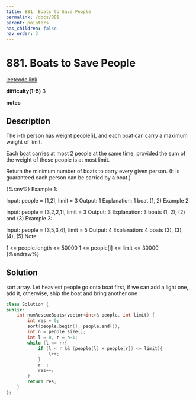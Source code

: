```yaml
---
title: 881. Boats to Save People
permalink: /docs/881
parent: pointers
has_children: false
nav_order: 3
---
```

# 881. Boats to Save People

[leetcode link](https://leetcode.com/problems/boats-to-save-people/)

**difficulty(1-5)** 
3

**notes**   


## Description

The i-th person has weight people[i], and each boat can carry a maximum weight of limit.

Each boat carries at most 2 people at the same time, provided the sum of the weight of those people is at most limit.

Return the minimum number of boats to carry every given person.  (It is guaranteed each person can be carried by a boat.)

{%raw%}
Example 1:

Input: people = [1,2], limit = 3
Output: 1
Explanation: 1 boat (1, 2)
Example 2:

Input: people = [3,2,2,1], limit = 3
Output: 3
Explanation: 3 boats (1, 2), (2) and (3)
Example 3:

Input: people = [3,5,3,4], limit = 5
Output: 4
Explanation: 4 boats (3), (3), (4), (5)
Note:

1 <= people.length <= 50000
1 <= people[i] <= limit <= 30000
{%endraw%}

## Solution

sort array.
Let heaviest people go onto boat first, if we can add a light one, add it, otherwise, ship the boat and bring another one

```c++
class Solution {
public:
    int numRescueBoats(vector<int>& people, int limit) {
        int res = 0;
        sort(people.begin(), people.end());
        int n = people.size();
        int l = 0, r = n-1;
        while (l <= r){
            if (l < r && (people[l] + people[r]) <= limit){
                l++;
            }
            r--;
            res++;
        }
        return res;
    }
};
```

<!-- 
Default label
{: .label }

Blue label
{: .label .label-blue }

Stable
{: .label .label-green }

New release
{: .label .label-purple }

Coming soon
{: .label .label-yellow }

Deprecated
{: .label .label-red } -->
